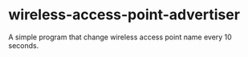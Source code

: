 # wireless-access-point-advertiser
A simple program that change wireless access point name every 10 seconds.
